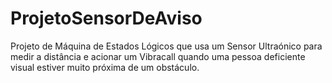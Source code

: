 # ProjetoSensorDeAviso
 Projeto de Máquina de Estados Lógicos que usa um Sensor Ultraónico para medir a distância e acionar um Vibracall quando uma pessoa deficiente visual estiver muito próxima de um obstáculo.
